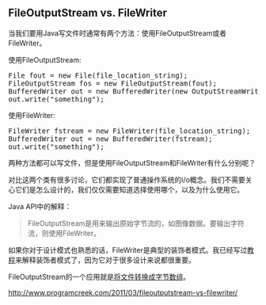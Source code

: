 ## FileOutputStream vs. FileWriter
  
当我们要用Java写文件时通常有两个方法：使用FileOutputStream或者FileWriter。

使用FileOutputStream:
<pre>
File fout = new File(file_location_string);
FileOutputStream fos = new FileOutputStream(fout);
BufferedWriter out = new BufferedWriter(new OutputStreamWriter(fos));
out.write("something");
</pre>

使用FileWriter:
<pre>
FileWriter fstream = new FileWriter(file_location_string);
BufferedWriter out = new BufferedWriter(fstream);
out.write("something");
</pre>

两种方法都可以写文件，但是使用FileOutputStream和FileWriter有什么分别呢？

对比这两个类有很多讨论，它们都实现了普通操作系统的i/o概念。我们不需要关心它们是怎么设计的，我们仅仅需要知道选择使用哪个，以及为什么使用它。

Java API中的解释：

> FileOutputStream是用来输出原始字节流的，如图像数据。要输出字符流，则使用FileWriter。

如果你对于设计模式也熟悉的话，FileWriter是典型的装饰者模式。我已经写过[教程](http://www.programcreek.com/2012/05/java-design-pattern-decorator-decorate-your-girlfriend/)来解释装饰者模式了，因为它对于很多设计来说都很重要。

FileOutputStream的一个应用就是[将文件转换成字节数组](http://www.programcreek.com/2009/02/java-convert-a-file-to-byte-array-then-convert-byte-array-to-a-file/)。

http://www.programcreek.com/2011/03/fileoutputstream-vs-filewriter/
